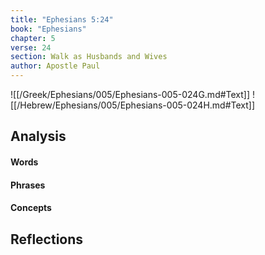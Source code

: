 ```yaml
---
title: "Ephesians 5:24"
book: "Ephesians"
chapter: 5
verse: 24
section: Walk as Husbands and Wives
author: Apostle Paul
---
```

![[/Greek/Ephesians/005/Ephesians-005-024G.md#Text]]
![[/Hebrew/Ephesians/005/Ephesians-005-024H.md#Text]]

## Analysis

#### Words

#### Phrases

#### Concepts

## Reflections
